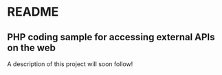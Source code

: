 # README

## PHP coding sample for accessing external APIs on the web

A description of this project will soon follow!
